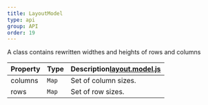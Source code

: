 ```yaml
---
title: LayoutModel
type: api
group: API
order: 19
---
```

A class contains rewritten widthes and heights of rows and columns

Property|Type|Description<a class="github-link2" target="_blank" href="https://github.com/qgrid/ng2/tree/master/core/layout/layout.model.js"><span>layout.model.js</span></a>
---|---|---
columns|`Map`|Set of column sizes.
rows|`Map`|Set of row sizes.
